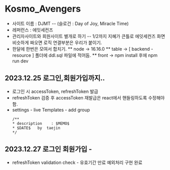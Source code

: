 # Kosmo_Avengers

- 사이트 이름 : DJMT -- (슬로건 : Day of Joy, Miracle Time)
- 레퍼런스 : 에잇세컨즈
- 관리자사이트와 회원사이트 별개로 하기 -- 1/2까지 지혜가 큰틀로 에잇세컨즈 화면 비슷하게 짜오면 로직 연결부분은 우리가 붙이기.
- 한달에 한번은 모여서 합치기.
  ** node -> 16.16.0
  ** table -> [ backend - resource ] 폴더에 ddl.sql 파일에 적어둠.
  \*\* front -> npm install 후에 npm run dev

## 2023.12.25 로그인,회원가입까지..

- 로그인 시 accessToken, refreshToken 발급
- refreshToken 검증 후 accessToken 재발급은 react에서 핸들링하도록 수정해야 함.
- settings - live Templates - add group
  ```
  /**
  * description    : $MEMO$
  * $DATE$   by  taejin
  */
  ```

## 2023.12.27 로그인 회원가입 -

- refreshToken validation check - 유효기간 만료 예외처리 구현 완료
